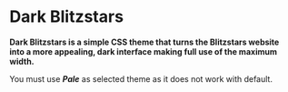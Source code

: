 # Dark Blitzstars
**Dark Blitzstars is a simple CSS theme that turns the Blitzstars website into a more appealing, dark interface making full use of the maximum width.**

You must use ***Pale*** as selected theme as it does not work with default.

